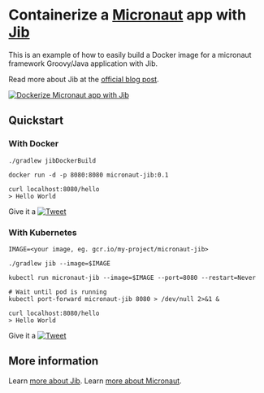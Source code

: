 # Containerize a [Micronaut](http://micronaut.io/) app with [Jib](https://github.com/GoogleContainerTools/jib)

This is an example of how to easily build a Docker image for a micronaut framework Groovy/Java application with Jib.

Read more about Jib at the [official blog post](https://cloudplatform.googleblog.com/2018/07/introducing-jib-build-java-docker-images-better.html).

[![Dockerize Micronaut app with Jib](https://github.com/coollog/micronaut-jib/dockerize-micronaut-jib.gif)](https://twitter.com/intent/tweet?text=Dockerize%20%22Hello%20World%22%20%40java%20%40micronautfw%20app%20with%20%23Jib&url=https://asciinema.org/a/191801&hashtags=micronaut,jib,java,groovylang,docker,kubernetes,microservices,jib)

## Quickstart

### With Docker

```shell
./gradlew jibDockerBuild

docker run -d -p 8080:8080 micronaut-jib:0.1
```
```shell
curl localhost:8080/hello
> Hello World
```

<!-- Dockerize "Hello World" @java @micronautfw app with #Jib -->
Give it a [![Tweet](https://img.shields.io/twitter/url/http/shields.io.svg?style=social)](https://twitter.com/intent/tweet?text=Dockerize%20%22Hello%20World%22%20%40java%20%40micronautfw%20app%20with%20%23Jib&url=https://github.com/coollog/micronaut-jib&hashtags=micronaut,jib,java,groovylang,docker,kubernetes,microservices,jib)

### With Kubernetes

```shell
IMAGE=<your image, eg. gcr.io/my-project/micronaut-jib>

./gradlew jib --image=$IMAGE

kubectl run micronaut-jib --image=$IMAGE --port=8080 --restart=Never

# Wait until pod is running
kubectl port-forward micronaut-jib 8080 > /dev/null 2>&1 &
```
```shell
curl localhost:8080/hello
> Hello World
```

<!-- "Hello World" @java @micronautfw app on Kubernetes with #Jib -->
Give it a [![Tweet](https://img.shields.io/twitter/url/http/shields.io.svg?style=social)](https://twitter.com/intent/tweet?text=%22Hello%20World%22%20%40java%20%40micronautfw%20app%20on%20Kubernetes%20with%20%23Jib&url=https://github.com/coollog/micronaut-jib&hashtags=micronaut,jib,java,groovylang,docker,kubernetes,microservices,jib)

## More information

Learn [more about Jib](https://github.com/GoogleContainerTools/jib).
Learn [more about Micronaut](https://micronaut.io).
